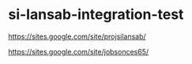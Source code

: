 # si-lansab-integration-test

https://sites.google.com/site/projsilansab/

https://sites.google.com/site/jobsonces65/

